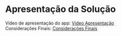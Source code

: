 # Apresentação da Solução

Vídeo de apresentação do app: [Video Apresentação](https://vimeo.com/891286545?share=copy) <br>
Considerações Finais: [Considerações Finais](https://view.officeapps.live.com/op/view.aspx?src=https%3A%2F%2Fraw.githubusercontent.com%2FICEI-PUC-Minas-PMV-ADS%2Fpmv-ads-2023-2-e3-proj-mov-t1-CardAppio%2Fmain%2Fdocs%2Fimg%2Fconsideracoesfinais.docx&wdOrigin=BROWSELINK)
